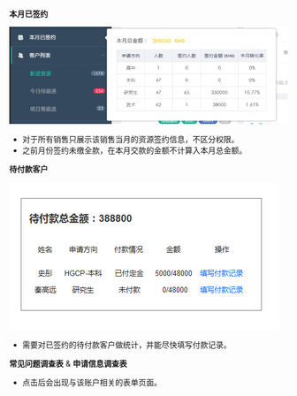 **本月已签约**

![](/assets/本月已签约.png)

- 对于所有销售只展示该销售当月的资源签约信息，不区分权限。
- 之前月份签约未缴全款，在本月交款的金额不计算入本月总金额。

**待付款客户**

![](/assets/待付款.png)

- 需要对已签约的待付款客户做统计，并能尽快填写付款记录。

**常见问题调查表** & **申请信息调查表**

- 点击后会出现与该账户相关的表单页面。